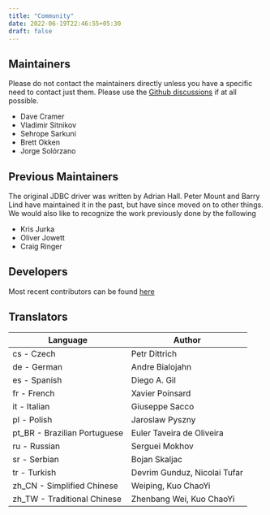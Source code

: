 ```yaml
---
title: "Community"
date: 2022-06-19T22:46:55+05:30
draft: false
---
```


##  Maintainers

Please do not contact the maintainers directly unless you have a specific need to contact just them.  Please use the [Github discussions](https://github.com/pgjdbc/pgjdbc/discussions) if at all possible.

*   Dave Cramer
*   Vladimir Sitnikov
*   Sehrope Sarkuni
*   Brett Okken
*   Jorge Solórzano

##  Previous Maintainers

The original JDBC driver was written by Adrian Hall. Peter Mount and Barry Lind have maintained it in the past, but have since moved on to other things. We would also like to recognize the work previously done by the following

*   Kris Jurka
*   Oliver Jowett
*   Craig Ringer

##  Developers

Most recent contributors can be found [here](https://github.com/pgjdbc/pgjdbc/graphs/contributors)

##  Translators

| Language | Author |
| ----------- | ----------- |
| cs - Czech | Petr Dittrich |
| de - German | Andre Bialojahn |
| es - Spanish | Diego A. Gil |
| fr - French | Xavier Poinsard |
| it - Italian | Giuseppe Sacco |
| pl - Polish | Jaroslaw Pyszny |
| pt_BR - Brazilian Portuguese |Euler Taveira de Oliveira|
| ru - Russian | Serguei Mokhov |
| sr - Serbian | Bojan Skaljac  |
| tr - Turkish | Devrim Gunduz, Nicolai Tufar |
| zh_CN - Simplified Chinese | Weiping, Kuo ChaoYi |
| zh_TW - Traditional Chinese  | Zhenbang Wei, Kuo ChaoYi  |
